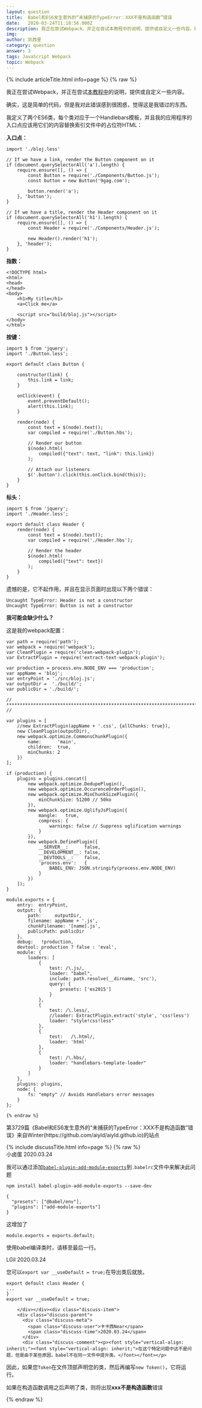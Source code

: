 ```yaml
---
layout: question
title:  Babel和ES6发生意外的“未捕获的TypeError：XXX不是构造函数”错误
date:   2020-03-24T11:18:56.000Z
description: 我正在尝试Webpack，并正在尝试本教程中的说明，提供或自定义一些内容。确实，这是简单的代码，但是我对此错误感到很困惑，觉得这是我错过的东西。我...
img: 
author: 凯西里
category: question
answer: 3
tags: JavaScript Webpack
topic: Webpack
---
```

<div class="article-root">
  <div class="article">
    {% include articleTitle.html info=page %}
    {% raw %}
    <div class="article-content"><p><font style="vertical-align: inherit;"><font style="vertical-align: inherit;">我正在尝试Webpack，并正在尝试</font></font><a href="https://blog.madewithlove.be/post/webpack-your-bags/"><font style="vertical-align: inherit;"><font style="vertical-align: inherit;">本教程中</font></font></a><font style="vertical-align: inherit;"><font style="vertical-align: inherit;">的说明</font><font style="vertical-align: inherit;">，提供或自定义一些内容。</font></font></p>

<p><font style="vertical-align: inherit;"><font style="vertical-align: inherit;">确实，这是简单的代码，但是我对此错误感到很困惑，觉得这是我错过的东西。</font></font></p>

<p><font style="vertical-align: inherit;"><font style="vertical-align: inherit;">我定义了两个ES6类，每个类对应于一个Handlebars模板，并且我的应用程序的入口点应该用它们的内容替换索引文件中的占位符HTML：</font></font></p>

<p><strong><font style="vertical-align: inherit;"><font style="vertical-align: inherit;">入口点：</font></font></strong></p>

<pre><code>import './bloj.less'<font></font>
<font></font>
// If we have a link, render the Button component on it<font></font>
if (document.querySelectorAll('a').length) {<font></font>
    require.ensure([], () =&gt; {<font></font>
        const Button = require('./Components/Button.js');<font></font>
        const button = new Button('9gag.com');<font></font>
<font></font>
        button.render('a');<font></font>
    }, 'button');<font></font>
}<font></font>
<font></font>
// If we have a title, render the Header component on it<font></font>
if (document.querySelectorAll('h1').length) {<font></font>
    require.ensure([], () =&gt; {<font></font>
        const Header = require('./Components/Header.js');<font></font>
<font></font>
        new Header().render('h1');<font></font>
    }, 'header');<font></font>
}<font></font>
</code></pre>

<p><strong><font style="vertical-align: inherit;"><font style="vertical-align: inherit;">指数：</font></font></strong></p>

<pre><code>&lt;!DOCTYPE html&gt;<font></font>
&lt;html&gt;<font></font>
&lt;head&gt;<font></font>
&lt;/head&gt;<font></font>
&lt;body&gt;<font></font>
    &lt;h1&gt;My title&lt;/h1&gt;<font></font>
    &lt;a&gt;Click me&lt;/a&gt;<font></font>
<font></font>
    &lt;script src="build/bloj.js"&gt;&lt;/script&gt;<font></font>
&lt;/body&gt;<font></font>
&lt;/html&gt;<font></font>
</code></pre>

<p><strong><font style="vertical-align: inherit;"><font style="vertical-align: inherit;">按键：</font></font></strong></p>

<pre><code>import $ from 'jquery';<font></font>
import './Button.less';<font></font>
<font></font>
export default class Button {<font></font>
<font></font>
    constructor(link) {<font></font>
        this.link = link;<font></font>
    }<font></font>
<font></font>
    onClick(event) {<font></font>
        event.preventDefault();<font></font>
        alert(this.link);<font></font>
    }<font></font>
<font></font>
    render(node) {<font></font>
        const text = $(node).text();<font></font>
        var compiled = require('./Button.hbs');<font></font>
<font></font>
        // Render our button<font></font>
        $(node).html(<font></font>
            compiled({"text": text, "link": this.link})<font></font>
        );<font></font>
<font></font>
        // Attach our listeners<font></font>
        $('.button').click(this.onClick.bind(this));<font></font>
    }<font></font>
}<font></font>
</code></pre>

<p><strong><font style="vertical-align: inherit;"><font style="vertical-align: inherit;">标头：</font></font></strong></p>

<pre><code>import $ from 'jquery';<font></font>
import './Header.less';<font></font>
<font></font>
export default class Header {<font></font>
    render(node) {<font></font>
        const text = $(node).text();<font></font>
        var compiled = require('./Header.hbs');<font></font>
<font></font>
        // Render the header<font></font>
        $(node).html(<font></font>
            compiled({"text": text})<font></font>
        );<font></font>
    }<font></font>
}<font></font>
</code></pre>

<p><font style="vertical-align: inherit;"><font style="vertical-align: inherit;">遗憾的是，它不起作用，并且在显示页面时出现以下两个错误：</font></font></p>

<pre><code>Uncaught TypeError: Header is not a constructor<font></font>
Uncaught TypeError: Button is not a constructor<font></font>
</code></pre>

<p><strong><font style="vertical-align: inherit;"><font style="vertical-align: inherit;">我可能会缺少什么？</font></font></strong></p>

<p><font style="vertical-align: inherit;"><font style="vertical-align: inherit;">这是我的webpack配置：</font></font></p>

<pre><code>var path = require('path');<font></font>
var webpack = require('webpack');<font></font>
var CleanPlugin = require('clean-webpack-plugin');<font></font>
var ExtractPlugin = require('extract-text-webpack-plugin');<font></font>
<font></font>
var production = process.env.NODE_ENV === 'production';<font></font>
var appName = 'bloj';<font></font>
var entryPoint = './src/bloj.js';<font></font>
var outputDir =  './build/';<font></font>
var publicDir = './build/';<font></font>
<font></font>
// ************************************************************************** //<font></font>
<font></font>
var plugins = [<font></font>
    //new ExtractPlugin(appName + '.css', {allChunks: true}),<font></font>
    new CleanPlugin(outputDir),<font></font>
    new webpack.optimize.CommonsChunkPlugin({<font></font>
        name:      'main',<font></font>
        children:  true,<font></font>
        minChunks: 2<font></font>
    })<font></font>
];<font></font>
<font></font>
if (production) {<font></font>
    plugins = plugins.concat([<font></font>
        new webpack.optimize.DedupePlugin(),<font></font>
        new webpack.optimize.OccurenceOrderPlugin(),<font></font>
        new webpack.optimize.MinChunkSizePlugin({<font></font>
            minChunkSize: 51200 // 50ko<font></font>
        }),<font></font>
        new webpack.optimize.UglifyJsPlugin({<font></font>
            mangle:   true,<font></font>
            compress: {<font></font>
                warnings: false // Suppress uglification warnings<font></font>
            }<font></font>
        }),<font></font>
        new webpack.DefinePlugin({<font></font>
            __SERVER__:      false,<font></font>
            __DEVELOPMENT__: false,<font></font>
            __DEVTOOLS__:    false,<font></font>
            'process.env':   {<font></font>
                BABEL_ENV: JSON.stringify(process.env.NODE_ENV)<font></font>
            }<font></font>
        })<font></font>
    ]);<font></font>
}<font></font>
<font></font>
module.exports = {<font></font>
    entry:  entryPoint,<font></font>
    output: {<font></font>
        path:     outputDir,<font></font>
        filename: appName + '.js',<font></font>
        chunkFilename: '[name].js',<font></font>
        publicPath: publicDir<font></font>
    },<font></font>
    debug:   !production,<font></font>
    devtool: production ? false : 'eval',<font></font>
    module: {<font></font>
        loaders: [<font></font>
            {<font></font>
                test: /\.js/,<font></font>
                loader: "babel",<font></font>
                include: path.resolve(__dirname, 'src'),<font></font>
                query: {<font></font>
                    presets: ['es2015']<font></font>
                }<font></font>
            },<font></font>
            {<font></font>
                test: /\.less/,<font></font>
                //loader: ExtractPlugin.extract('style', 'css!less')<font></font>
                loader: "style!css!less"<font></font>
            },<font></font>
            {<font></font>
                test:   /\.html/,<font></font>
                loader: 'html'<font></font>
            },<font></font>
            {<font></font>
                test: /\.hbs/,<font></font>
                loader: "handlebars-template-loader"<font></font>
            }<font></font>
        ]<font></font>
    },<font></font>
    plugins: plugins,<font></font>
    node: {<font></font>
        fs: "empty" // Avoids Handlebars error messages<font></font>
    }<font></font>
};<font></font>
</code></pre></div>
    {% endraw %}
  </div>
  <p class="winter_mark">第3729篇《Babel和ES6发生意外的“未捕获的TypeError：XXX不是构造函数”错误》来自Winter(https://github.com/aiyld/aiyld.github.io)的站点</p>
  <div class="discuss-wrapper">
    {% include discussTitle.html info=page %}
    {% raw %}
    <div class="discuss-item">
        <div class="discuss-parent">
          <div class="discuss-meta">
            <span class="discuss-user">小卤蛋</span>
            <span class="discuss-time">2020.03.24</span>
          </div>
          <div class="discuss-comment"><p><font style="vertical-align: inherit;"><font style="vertical-align: inherit;">我可以通过添加</font></font><a href="https://www.npmjs.com/package/babel-plugin-add-module-exports" rel="nofollow noreferrer"><code>babel-plugin-add-module-exports</code></a><font style="vertical-align: inherit;"><font style="vertical-align: inherit;">到</font></font><code>.babelrc</code><font style="vertical-align: inherit;"><font style="vertical-align: inherit;">文件中</font><font style="vertical-align: inherit;">来解决此问题</font></font></p>

<p><code>npm install babel-plugin-add-module-exports --save-dev</code></p>

<pre><code>{<font></font>
  "presets": ["@babel/env"],<font></font>
  "plugins": ["add-module-exports"]<font></font>
}<font></font>
</code></pre>

<p><font style="vertical-align: inherit;"><font style="vertical-align: inherit;">这增加了 </font></font></p>

<pre><code>module.exports = exports.default;
</code></pre>

<p><font style="vertical-align: inherit;"><font style="vertical-align: inherit;">使用babel编译类时，请移至最后一行。</font></font></p></div>
        </div></div><div class="discuss-item">
        <div class="discuss-parent">
          <div class="discuss-meta">
            <span class="discuss-user">LGil</span>
            <span class="discuss-time">2020.03.24</span>
          </div>
          <div class="discuss-comment"><p><font style="vertical-align: inherit;"><font style="vertical-align: inherit;">您可以</font></font><code>export var __useDefault = true;</code><font style="vertical-align: inherit;"><font style="vertical-align: inherit;">在导出类后就</font><font style="vertical-align: inherit;">放</font><font style="vertical-align: inherit;">。</font></font></p>

<pre><code>export default class Header {<font></font>
...<font></font>
} <font></font>
export var __useDefault = true;<font></font>
</code></pre></div>
        </div></div><div class="discuss-item">
        <div class="discuss-parent">
          <div class="discuss-meta">
            <span class="discuss-user">卡卡西Near</span>
            <span class="discuss-time">2020.03.24</span>
          </div>
          <div class="discuss-comment"><p><font style="vertical-align: inherit;"><font style="vertical-align: inherit;">在这个特定问题中这不是问题，但是由于某些原因，babel不在同一文件中提升类。</font></font></p>

<p><font style="vertical-align: inherit;"><font style="vertical-align: inherit;">因此，如果您</font></font><code>Token</code><font style="vertical-align: inherit;"><font style="vertical-align: inherit;">在文件顶部</font><font style="vertical-align: inherit;">声明您的类</font><font style="vertical-align: inherit;">，然后再编写</font></font><code>new Token()</code><font style="vertical-align: inherit;"><font style="vertical-align: inherit;">，它将运行。</font></font></p>

<p><font style="vertical-align: inherit;"><font style="vertical-align: inherit;">如果在构造函数调用之后声明了类，则将出现</font></font><strong><font style="vertical-align: inherit;"><font style="vertical-align: inherit;">xxx不是构造函数</font></font></strong><font style="vertical-align: inherit;"><font style="vertical-align: inherit;">错误</font></font></p></div>
        </div></div>
    {% endraw %}
  </div>
<div>
